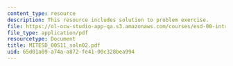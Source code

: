 ```yaml
---
content_type: resource
description: This resource includes solution to problem exercise.
file: https://ol-ocw-studio-app-qa.s3.amazonaws.com/courses/esd-00-introduction-to-engineering-systems-spring-2011/65d01a09a74aa872fe4100c328bea994_MITESD_00S11_soln02.pdf
file_type: application/pdf
resourcetype: Document
title: MITESD_00S11_soln02.pdf
uid: 65d01a09-a74a-a872-fe41-00c328bea994
---
```

